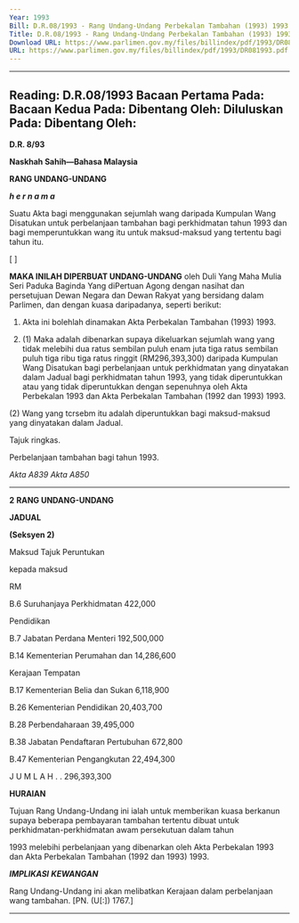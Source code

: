 ```yaml
---
Year: 1993
Bill: D.R.08/1993 - Rang Undang-Undang Perbekalan Tambahan (1993) 1993 (Lulus)
Title: D.R.08/1993 - Rang Undang-Undang Perbekalan Tambahan (1993) 1993 (Lulus)
Download URL: https://www.parlimen.gov.my/files/billindex/pdf/1993/DR081993.pdf
URL: https://www.parlimen.gov.my/files/billindex/pdf/1993/DR081993.pdf
---
```

---
Reading:
D.R.08/1993
Bacaan Pertama Pada:
Bacaan Kedua Pada:
Dibentang Oleh:
Diluluskan Pada:
Dibentang Oleh:
---

**D.R. 8/93**

**Naskhah Sahih—Bahasa Malaysia**

**RANG UNDANG-UNDANG**

**_h e r n a m a_**

Suatu Akta bagi menggunakan sejumlah wang daripada
Kumpulan Wang Disatukan untuk perbelanjaan
tambahan bagi perkhidmatan tahun 1993 dan bagi
memperuntukkan wang itu untuk maksud-maksud yang
tertentu bagi tahun itu.

[                                                                                                                                             ]

**MAKA INILAH DIPERBUAT UNDANG-UNDANG**
oleh Duli Yang Maha Mulia Seri Paduka Baginda Yang diPertuan Agong dengan nasihat dan persetujuan Dewan
Negara dan Dewan Rakyat yang bersidang dalam
Parlimen, dan dengan kuasa daripadanya, seperti berikut:

1. Akta ini bolehlah dinamakan Akta Perbekalan
Tambahan (1993) 1993.

2. (1) Maka adalah dibenarkan supaya dikeluarkan
sejumlah wang yang tidak melebihi dua ratus sembilan
puluh enam juta tiga ratus sembilan puluh tiga ribu tiga
ratus ringgit (RM296,393,300) daripada Kumpulan Wang
Disatukan bagi perbelanjaan untuk perkhidmatan yang
dinyatakan dalam Jadual bagi perkhidmatan tahun 1993,
yang tidak diperuntukkan atau yang tidak diperuntukkan
dengan sepenuhnya oleh Akta Perbekalan 1993 dan Akta
Perbekalan Tambahan (1992 dan 1993) 1993.

(2) Wang yang tcrsebm itu adalah diperuntukkan bagi
maksud-maksud yang dinyatakan dalam Jadual.


Tajuk
ringkas.

Perbelanjaan
tambahan
bagi tahun
1993.

_Akta A839_
_Akta A850_


-----

**2** **RANG UNDANG-UNDANG**

**JADUAL**

**(Seksyen 2)**

Maksud Tajuk Peruntukan

kepada maksud

RM

B.6 Suruhanjaya Perkhidmatan 422,000

Pendidikan

B.7 Jabatan Perdana Menteri 192,500,000

B.14 Kementerian Perumahan dan 14,286,600

Kerajaan Tempatan

B.17 Kementerian Belia dan Sukan 6,118,900

B.26 Kementerian Pendidikan 20,403,700

B.28 Perbendaharaan 39,495,000

B.38 Jabatan Pendaftaran Pertubuhan 672,800

B.47 Kementerian Pengangkutan 22,494,300

J U M L A H . . 296,393,300

**HURAIAN**

Tujuan Rang Undang-Undang ini ialah untuk memberikan kuasa
berkanun supaya beberapa pembayaran tambahan tertentu dibuat
untuk perkhidmatan-perkhidmatan awam persekutuan dalam tahun

1993 melebihi perbelanjaan yang dibenarkan oleh Akta Perbekalan
1993 dan Akta Perbekalan Tambahan (1992 dan 1993) 1993.

**_IMPLIKASl_** **_KEWANGAN_**

Rang Undang-Undang ini akan melibatkan Kerajaan dalam
perbelanjaan wang tambahan. [PN. (U[:]) 1767.]


-----


